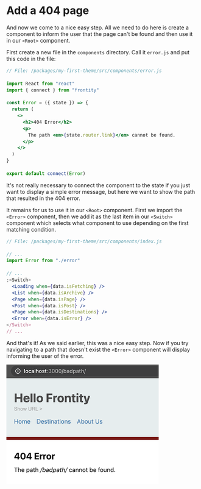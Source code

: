 # Add a 404 page

And now we come to a nice easy step. All we need to do here is create a component to inform the user that the page can't be found and then use it in our `<Root>` component.

First create a new file in the `components` directory. Call it `error.js` and put this code in the file:

```jsx
// File: /packages/my-first-theme/src/components/error.js

import React from "react"
import { connect } from "frontity"

const Error = ({ state }) => {
  return (
    <>
      <h2>404 Error</h2>
      <p>
        The path <em>{state.router.link}</em> cannot be found.
      </p>
    </>
  )
}

export default connect(Error)
```

It's not really necessary to connect the component to the state if you just want to display a simple error message, but here we want to show the path that resulted in the 404 error.

It remains for us to use it in our `<Root>` component. First we import the `<Error>` component, then we add it as the last item in our `<Switch>` component which selects what component to use depending on the first matching condition.

```jsx
// File: /packages/my-first-theme/src/components/index.js

// ...
import Error from "./error"

// ...
;<Switch>
  <Loading when={data.isFetching} />
  <List when={data.isArchive} />
  <Page when={data.isPage} />
  <Post when={data.isPost} />
  <Page when={data.isDestinations} />
  <Error when={data.isError} />
</Switch>
// ...
```

And that's it! As we said earlier, this was a nice easy step. Now if you try navigating to a path that doesn't exist the `<Error>` component will display informing the user of the error.

<p>
  <img alt="Frontity in the browser" src="../assets/part7img2.png" width="400">
</p>
